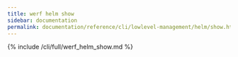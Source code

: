 ```yaml
---
title: werf helm show
sidebar: documentation
permalink: documentation/reference/cli/lowlevel-management/helm/show.html
---
```


{% include /cli/full/werf_helm_show.md %}
